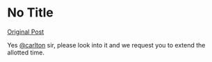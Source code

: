 # No Title

[Original Post](https://discourse.onlinedegree.iitm.ac.in/t/168449/68)

<p>Yes <a class="mention" href="/u/carlton">@carlton</a> sir, please look into it and we request you to extend the allotted time.</p>